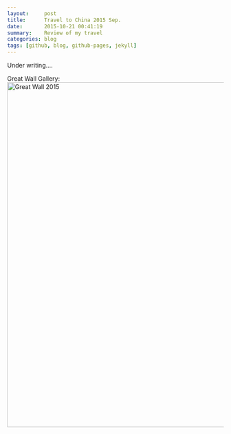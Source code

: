 ```yaml
---
layout:     post
title:      Travel to China 2015 Sep.
date:       2015-10-21 00:41:19
summary:    Review of my travel
categories: blog 
tags: [github, blog, github-pages, jekyll]
---
```


Under writing....

Great Wall Gallery:
<a data-flickr-embed="true" data-header="true" data-footer="true"  href="https://www.flickr.com/photos/35985224@N04/albums/72157660053352374" title="Great Wall 2015"><img src="https://farm6.staticflickr.com/5777/23635713002_752f2de0d0_c.jpg" width="600" height="800" alt="Great Wall 2015"></a><script async src="//embedr.flickr.com/assets/client-code.js" charset="utf-8"></script>
<!--more-->
